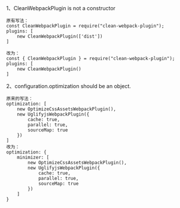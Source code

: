 1、CleanWebpackPlugin is not a constructor

```
原有写法：
const CleanWebpackPlugin = require("clean-webpack-plugin");
plugins: [
    new CleanWebpackPlugin(['dist'])
]

改为：
const { CleanWebpackPlugin } = require("clean-webpack-plugin");
plugins: [
    new CleanWebpackPlugin()
]
```

2、configuration.optimization should be an object.

```
原来的写法：
optimization: [
    new OptimizeCssAssetsWebpackPlugin(),
    new UglifyjsWebpackPlugin({
        cache: true,
        parallel: true,
        sourceMap: true
    })
]
改为：
optimization: {
    minimizer: [
        new OptimizeCssAssetsWebpackPlugin(),
        new UglifyjsWebpackPlugin({
            cache: true,
            parallel: true,
            sourceMap: true
        })
    ]
}
```

